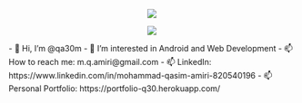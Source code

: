 <p align="center">
  <a href="https://github.com/rohullahmuhammadee/readme-typing-svg">
    <img src="https://readme-typing-svg.demolab.com/?lines=Hi, I'm Qasim Amiri 👋 &font=Fira%20Code&center=true&width=440&height=45&color=f75c71&vCenter=true&pause=1000000&size=25" /></a>
</p>
<!-- Hi, I'm Qasim Amiri 👋 -->
<p align="center"> 
  <a href="https://github.com/rohullahmuhammadee/readme-typing-svg">
    <img src="https://readme-typing-svg.demolab.com/?lines=Full-stack%20Software%20Engineer;Software%20Project%20Manager;Experienced%20UI%2FUX%20Designer;5%2B%20years%20of%20coding%20experience;Always%20learning%20new%20things&font=Fira%20Code&center=true&width=440&height=45&color=f75c7e&vCenter=true&pause=1000&size=22" /></a>
</p>
- 👋 Hi, I’m @qa30m
- 👀 I’m interested in Android and Web Development
- 📫 How to reach me: m.q.amiri@gmail.com
- 📫 LinkedIn: https://www.linkedin.com/in/mohammad-qasim-amiri-820540196
- 📫 Personal Portfolio: https://portfolio-q30.herokuapp.com/

<!---
qa30m/qa30m is a ✨ special ✨ repository because its `README.md` (this file) appears on your GitHub profile.
You can click the Preview link to take a look at your changes. 👋👀🌱💞️📫✨
--->
